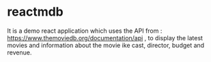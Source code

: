 # reactmdb
It is a demo react application which uses the API from : https://www.themoviedb.org/documentation/api , to display the latest movies and information about the movie ike cast, director, budget and revenue. 
